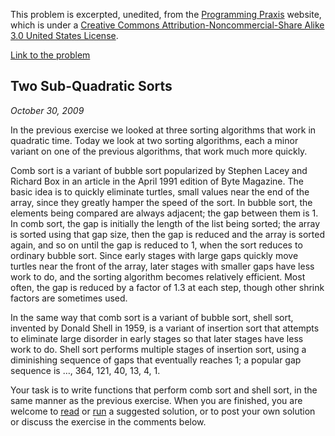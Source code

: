 This problem is excerpted, unedited, from the [Programming Praxis](https://programmingpraxis.com) website, which is under a [Creative Commons Attribution-Noncommercial-Share Alike 3.0 United States License](https://creativecommons.org/licenses/by-nc-sa/3.0/us/).

[Link to the problem](https://programmingpraxis.com/2009/10/30/two-sub-quadratic-sorts/)

## Two Sub-Quadratic Sorts
*October 30, 2009*

In the previous exercise we looked at three sorting algorithms that work in quadratic time. Today we look at two sorting algorithms, each a minor variant on one of the previous algorithms, that work much more quickly.

Comb sort is a variant of bubble sort popularized by Stephen Lacey and Richard Box in an article in the April 1991 edition of Byte Magazine. The basic idea is to quickly eliminate turtles, small values near the end of the array, since they greatly hamper the speed of the sort. In bubble sort, the elements being compared are always adjacent; the gap between them is 1. In comb sort, the gap is initially the length of the list being sorted; the array is sorted using that gap size, then the gap is reduced and the array is sorted again, and so on until the gap is reduced to 1, when the sort reduces to ordinary bubble sort. Since early stages with large gaps quickly move turtles near the front of the array, later stages with smaller gaps have less work to do, and the sorting algorithm becomes relatively efficient. Most often, the gap is reduced by a factor of 1.3 at each step, though other shrink factors are sometimes used.

In the same way that comb sort is a variant of bubble sort, shell sort, invented by Donald Shell in 1959, is a variant of insertion sort that attempts to eliminate large disorder in early stages so that later stages have less work to do. Shell sort performs multiple stages of insertion sort, using a diminishing sequence of gaps that eventually reaches 1; a popular gap sequence is …, 364, 121, 40, 13, 4, 1.

Your task is to write functions that perform comb sort and shell sort, in the same manner as the previous exercise. When you are finished, you are welcome to [read](https://programmingpraxis.com/2009/10/30/two-sub-quadratic-sorts/2/) or [run](http://programmingpraxis.codepad.org/XysypyUa) a suggested solution, or to post your own solution or discuss the exercise in the comments below.
